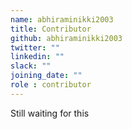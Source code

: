 ```yaml
---
name: abhiraminikki2003
title: Contributor
github: abhiraminikki2003
twitter: ""
linkedin: ""
slack: ""
joining_date: ""
role : contributor
---
```


Still waiting for this
